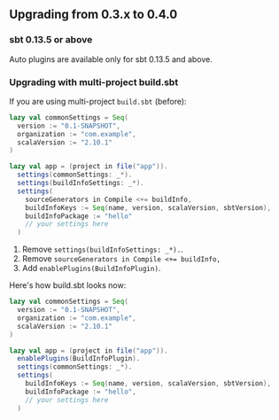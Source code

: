 
Upgrading from 0.3.x to 0.4.0
-----------------------------

### sbt 0.13.5 or above

Auto plugins are available only for sbt 0.13.5 and above.

### Upgrading with multi-project build.sbt

If you are using multi-project `build.sbt` (before):

```scala
lazy val commonSettings = Seq(
  version := "0.1-SNAPSHOT",
  organization := "com.example",
  scalaVersion := "2.10.1"
)

lazy val app = (project in file("app")).
  settings(commonSettings: _*).
  settings(buildInfoSettings: _*).
  settings(
    sourceGenerators in Compile <+= buildInfo,
    buildInfoKeys := Seq(name, version, scalaVersion, sbtVersion),
    buildInfoPackage := "hello"
    // your settings here
  )
```

1. Remove `settings(buildInfoSettings: _*).`.
2. Remove `sourceGenerators in Compile <+= buildInfo,`
2. Add `enablePlugins(BuildInfoPlugin)`.

Here's how build.sbt looks now:

```scala
lazy val commonSettings = Seq(
  version := "0.1-SNAPSHOT",
  organization := "com.example",
  scalaVersion := "2.10.1"
)

lazy val app = (project in file("app")).
  enablePlugins(BuildInfoPlugin).
  settings(commonSettings: _*).
  settings(
    buildInfoKeys := Seq(name, version, scalaVersion, sbtVersion),
    buildInfoPackage := "hello",
    // your settings here
  )
```
